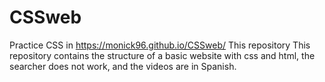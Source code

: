 # CSSweb
Practice CSS in https://monick96.github.io/CSSweb/
This repository This repository contains the structure of a basic website with css and html, the searcher does not work, and the videos are in Spanish.
